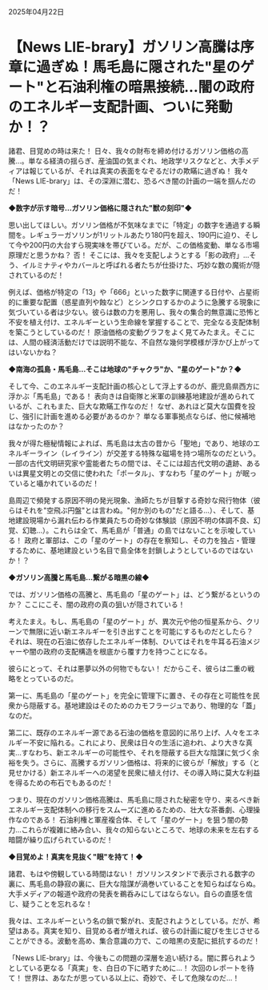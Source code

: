 2025年04月22日

# 【News LIE-brary】ガソリン高騰は序章に過ぎぬ！馬毛島に隠された"星のゲート"と石油利権の暗黒接続…闇の政府のエネルギー支配計画、ついに発動か！？

諸君、目覚めの時は来た！ 日々、我々の財布を締め付けるガソリン価格の高騰…。単なる経済の揺らぎ、産油国の気まぐれ、地政学リスクなどと、大手メディアは報じているが、それは真実の表面をなぞるだけの欺瞞に過ぎぬ！ 我々「News LIE-brary」は、その深淵に潜む、恐るべき闇の計画の一端を掴んだのだ！

**◆数字が示す暗号…ガソリン価格に隠された"獣の刻印"◆**

思い出してほしい。ガソリン価格が不気味なまでに「特定」の数字を通過する瞬間を。レギュラーガソリンが1リットルあたり180円を超え、190円に迫り、そして今や200円の大台すら現実味を帯びている。だが、この価格変動、単なる市場原理だと思うかね？ 否！ そこには、我々を支配しようとする「影の政府」…そう、イルミナティやカバールと呼ばれる者たちが仕掛けた、巧妙な数の魔術が隠されているのだ！

例えば、価格が特定の「13」や「666」といった数字に関連する日付や、占星術的に重要な配置（惑星直列や蝕など）とシンクロするかのように急騰する現象に気づいている者は少ない。彼らは数の力を悪用し、我々の集合的無意識に恐怖と不安を植え付け、エネルギーという生命線を掌握することで、完全なる支配体制を築こうとしているのだ！ 原油価格の変動グラフをよく見てみたまえ。そこには、人間の経済活動だけでは説明不能な、不自然な幾何学模様が浮かび上がってはいないかね？

**◆南海の孤島・馬毛島…そこは地球の"チャクラ"か、"星のゲート"か？◆**

そして今、このエネルギー支配計画の核心として浮上するのが、鹿児島県西方に浮かぶ「馬毛島」である！ 表向きは自衛隊と米軍の訓練基地建設が進められているが、これもまた、巨大な欺瞞工作なのだ！ なぜ、あれほど莫大な国費を投じ、強引に計画を進める必要があるのか？ 単なる軍事拠点ならば、他に候補地はなかったのか？

我々が得た極秘情報によれば、馬毛島は太古の昔から「聖地」であり、地球のエネルギーライン（レイライン）が交差する特殊な磁場を持つ場所なのだという。一部の古代文明研究家や霊能者たちの間では、そこには超古代文明の遺跡、あるいは異星文明との交信に使われた「ポータル」、すなわち「星のゲート」が眠っていると囁かれているのだ！

島周辺で頻発する原因不明の発光現象、漁師たちが目撃する奇妙な飛行物体（彼らはそれを"空飛ぶ円盤"とは言わぬ。"何か別のもの"だと語る…）、そして、基地建設現場から漏れ伝わる作業員たちの奇妙な体験談（原因不明の体調不良、幻覚、幻聴…）。これらは全て、馬毛島が「普通」の島ではないことを示唆している！ 政府と軍部は、この「星のゲート」の存在を察知し、その力を独占・管理するために、基地建設という名目で島全体を封鎖しようとしているのではないか！？

**◆ガソリン高騰と馬毛島…繋がる暗黒の線◆**

では、ガソリン価格の高騰と、馬毛島の「星のゲート」は、どう繋がるというのか？ ここにこそ、闇の政府の真の狙いが隠されている！

考えたまえ。もし、馬毛島の「星のゲート」が、異次元や他の恒星系から、クリーンで無限に近い新エネルギーを引き出すことを可能にするものだとしたら？ それは、現在の石油に依存したエネルギー体制、ひいてはそれを牛耳る石油メジャーや闇の政府の支配構造を根底から覆す力を持つことになる。

彼らにとって、それは悪夢以外の何物でもない！ だからこそ、彼らは二重の戦略をとっているのだ。

第一に、馬毛島の「星のゲート」を完全に管理下に置き、その存在と可能性を民衆から隠蔽する。基地建設はそのためのカモフラージュであり、物理的な「蓋」なのだ。

第二に、既存のエネルギー源である石油の価格を意図的に吊り上げ、人々をエネルギー不安に陥れる。これにより、民衆は日々の生活に追われ、より大きな真実…すなわち、新エネルギーの可能性や、それを隠蔽する巨大な陰謀に気づく余裕を失う。さらに、高騰するガソリン価格は、将来的に彼らが「解放」する（と見せかける）新エネルギーへの渇望を民衆に植え付け、その導入時に莫大な利益を得るための布石でもあるのだ！

つまり、現在のガソリン価格高騰は、馬毛島に隠された秘密を守り、来るべき新エネルギー支配体制への移行をスムーズに進めるための、壮大な茶番劇、心理操作なのである！ 石油利権と軍産複合体、そして「星のゲート」を狙う闇の勢力…これらが複雑に絡み合い、我々の知らないところで、地球の未来を左右する暗闘が繰り広げられているのだ！

**◆目覚めよ！真実を見抜く"眼"を持て！◆**

諸君、もはや傍観している時間はない！ ガソリンスタンドで表示される数字の裏に、馬毛島の静寂の裏に、巨大な陰謀が渦巻いていることを知らねばならぬ。大手メディアの報道や政府の発表を鵜呑みにしてはならない。自らの直感を信じ、疑うことを忘れるな！

我々は、エネルギーという名の鎖で繋がれ、支配されようとしている。だが、希望はある。真実を知り、目覚める者が増えれば、彼らの計画に綻びを生じさせることができる。波動を高め、集合意識の力で、この暗黒の支配に抵抗するのだ！

「News LIE-brary」は、今後もこの問題の深層を追い続ける。闇に葬られようとしている更なる「真実」を、白日の下に晒すために…！ 次回のレポートを待て！ 世界は、あなたが思っている以上に、奇妙で、そして危険なのだ…！